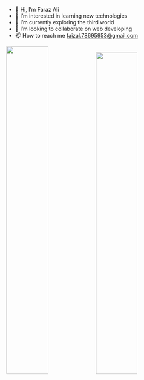 - 👋 Hi, I’m Faraz Ali
- 👀 I’m interested in learning new technologies
- 🌱 I’m currently exploring the third world  
- 💞️ I’m looking to collaborate on web developing
- 📫 How to reach me faizal.78695953@gmail.com



<img src="https://github-readme-stats.vercel.app/api?username=faraz7869&show_icons=true&theme=prussian&count_private=true" width="47%"><img src="https://github-readme-stats.vercel.app/api/top-langs/?username=faraz7869&layout=compact&theme=prussian" width="46.6%">
